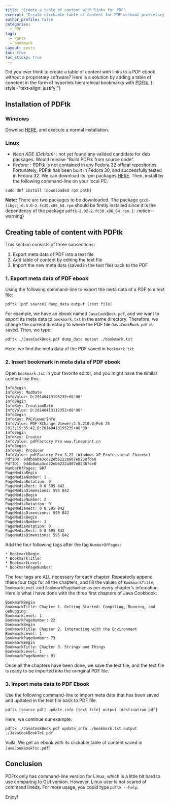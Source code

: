 ```yaml
---
title: "Create a table of content with links for PDF"
excerpt: "Create clickable table of content for PDF without prorietary software"
author_profile: false
categories:
  - PDF
tags:
  - PDFtk
  - bookmark
Layout: posts
toc: true
toc_sticky: true
---
```


Did you ever think to create a table of content with links to a PDF ebook without a proprietary software? Here is a solution by adding a table of conetent in the form of hyperlink hierarchical bookmarks with [PDFtk](https://www.pdflabs.com/tools/pdftk-the-pdf-toolkit/ "PDFtk").
{: style="text-align: justify;"}

## Installation of  PDFtk

### Windows

Downlad [HERE](https://www.pdflabs.com/tools/pdftk-the-pdf-toolkit/pdftk_free-2.02-win-setup.exe "PDFtk Windows installer"), and execute a normal installation.

### Linux
* _Neon KDE (Debian):_
: not yet found any valided candidate for deb packages. Would release "Build PDFtk from source code".
* _Fedora:_
: PDFtk is not contained in any Fedora 32 offical repositories. Fortunately, PDFtk has been built in Fedora 30, and successfully tested in Fedora 32. We can download its rpm packages [HERE](https://sandbox.mc.edu/~bennet/pdftk.html "PDFtk for Fedora 32"). Then, install by the following command-line on your local PC.

`sudo dnf install [downloaded rpm path]`

**Note:** There are two packages to be downloaded. The package `gcc6-libgcj-6.5.0-2.fc30.x86_64.rpm` should be firstly installed since it is the dependency of the package `pdftk-2.02-2.fc30.x86_64.rpm`.
{: .notice--warning}

## Creating table of content with PDFtk

This section consists of three subsections:
1. Export meta data of PDF into a text file
2. Add table of content by editing the text file
3. Import the new meta data (saved in the text file) back to the PDF

### 1. Export meta data of PDF ebook

Using the following command-line to export the meta data of a PDF to a text file:

`pdftk [pdf source] dump_data output [text file]`

For example, we have an ebook named ```JavaCookBook.pdf```, and we want to export its meta data to ```bookmark.txt``` in the same directory. Therefore, we change the current directory to where the PDF file ```JavaCookBook.pdf``` is saved. Then, we type: 

`pdftk ./JavaCookBook.pdf dump_data output ./bookmark.txt`

Here, we find the meta data of the PDF saved in ```bookmark.txt```

### 2. Insert bookmark in meta data of PDF ebook

Open ```bookmark.txt``` in your favorite editor, and you might have the similar content like this:

```
InfoBegin
InfoKey: ModDate
InfoValue: D:20140413195235+08'00'
InfoBegin
InfoKey: CreationDate
InfoValue: D:20140413112352+08'00'
InfoBegin
InfoKey: PXCViewerInfo
InfoValue: PDF-XChange Viewer;2.5.210.0;Feb 25 2013;15:35:42;D:20140413195235+08'00'
InfoBegin
InfoKey: Creator
InfoValue: pdfFactory Pro www.fineprint.cn
InfoBegin
InfoKey: Producer
InfoValue: pdfFactory Pro 3.22 (Windows XP Professional Chinese)
PdfID0: 9ddb8aba3cd22eb6222a807e8238fde8
PdfID1: 9ddb8aba3cd22eb6222a807e8238fde8
NumberOfPages: 987
PageMediaBegin
PageMediaNumber: 1
PageMediaRotation: 0
PageMediaRect: 0 0 595 842
PageMediaDimensions: 595 842
PageMediaBegin
PageMediaNumber: 2
PageMediaRotation: 0
PageMediaRect: 0 0 595 842
PageMediaDimensions: 595 842
PageMediaBegin
PageMediaNumber: 3
PageMediaRotation: 0
PageMediaRect: 0 0 595 842
PageMediaDimensions: 595 842
```

Add the four following tags after the tag ```NumberOfPages:```

```
* BookmarkBegin
* BookmarkTitle:
* BookmarkLevel:
* BookmarkPageNumber:
```

The four tags are ALL necessary for each chapter. Repeatedly append these four tags for all the chapters, and fill the values of ```BookmarkTitle```, ```BookmarkLevel``` and ```BookmarkPageNumber``` as per every chapter's infomation. Here is what I have done with the three first chapters of Java Cookbook:

```
BookmarkBegin
BookmarkTitle: Chapter 1. Getting Started: Compiling, Running, and Debugging
BookmarkLevel: 1
BookmarkPageNumber: 22
BookmarkBegin
BookmarkTitle: Chapter 2. Interacting with the Environment
BookmarkLevel: 1
BookmarkPageNumber: 73
BookmarkBegin
BookmarkTitle: Chapter 3. Strings and Things
BookmarkLevel: 1
BookmarkPageNumber: 91
```

Once all the chapters have been done, we save the text file, and the text file is ready to be imported into the oringinal PDF file. 

### 3. Import meta data to PDF Ebook

Use the following command-line to import meta data that has been saved and updated in the text file back to PDF file.

`pdftk [source pdf] update_info [text file] output [destination pdf]`

Here, we continue our example:

`pdftk ./JavaCookBook.pdf update_info ./bookmark.txt output ./JavaCookBookToC.pdf`

Voilà, We get an ebook with its clickable table of content saved in ```JavaCookBookToc.pdf```!

## Conclusion

PDFtk only has command-line version for Linux, which is a little bit hard to use comparing to GUI version. However, Linux user is not scared of command lineds. For more usage, you could type `pdftk --help`.

Enjoy!
